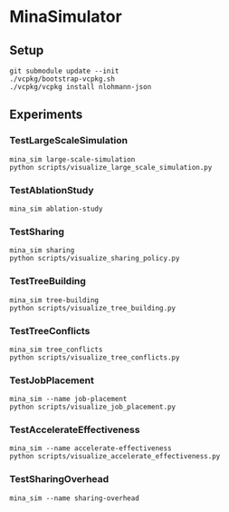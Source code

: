 # MinaSimulator

## Setup

```
git submodule update --init
./vcpkg/bootstrap-vcpkg.sh
./vcpkg/vcpkg install nlohmann-json
```

## Experiments

### TestLargeScaleSimulation

```
mina_sim large-scale-simulation
python scripts/visualize_large_scale_simulation.py
```

### TestAblationStudy

```
mina_sim ablation-study
```

### TestSharing

```
mina_sim sharing
python scripts/visualize_sharing_policy.py
```

### TestTreeBuilding

```
mina_sim tree-building
python scripts/visualize_tree_building.py
```

### TestTreeConflicts

```
mina_sim tree_conflicts
python scripts/visualize_tree_conflicts.py
```

### TestJobPlacement

```
mina_sim --name job-placement
python scripts/visualize_job_placement.py
```

### TestAccelerateEffectiveness

```
mina_sim --name accelerate-effectiveness
python scripts/visualize_accelerate_effectiveness.py
```

### TestSharingOverhead

```
mina_sim --name sharing-overhead
```
